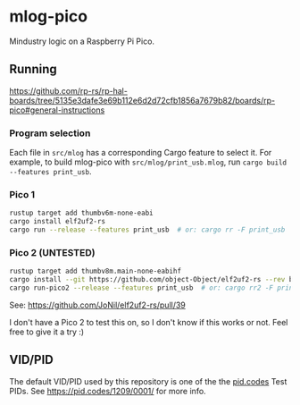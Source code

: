 # mlog-pico

Mindustry logic on a Raspberry Pi Pico.

## Running

https://github.com/rp-rs/rp-hal-boards/tree/5135e3dafe3e69b112e6d2d72cfb1856a7679b82/boards/rp-pico#general-instructions

### Program selection

Each file in `src/mlog` has a corresponding Cargo feature to select it. For example, to build mlog-pico with `src/mlog/print_usb.mlog`, run `cargo build --features print_usb`.

### Pico 1

```sh
rustup target add thumbv6m-none-eabi
cargo install elf2uf2-rs
cargo run --release --features print_usb  # or: cargo rr -F print_usb
```

### Pico 2 (UNTESTED)

```sh
rustup target add thumbv8m.main-none-eabihf
cargo install --git https://github.com/object-Object/elf2uf2-rs --rev bbcf7458aa
cargo run-pico2 --release --features print_usb  # or: cargo rr2 -F print_usb
```

See: https://github.com/JoNil/elf2uf2-rs/pull/39

I don't have a Pico 2 to test this on, so I don't know if this works or not. Feel free to give it a try :)

## VID/PID

The default VID/PID used by this repository is one of the the [pid.codes](https://pid.codes) Test PIDs. See https://pid.codes/1209/0001/ for more info.
